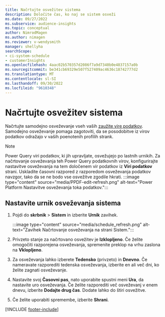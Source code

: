 ```yaml
---
title: Načrtujte osvežitev sistema
description: Določite čas, ko naj se sistem osveži
ms.date: 09/27/2022
ms.subservice: audience-insights
ms.topic: conceptual
author: NimrodMagen
ms.author: nimagen
ms.reviewer: v-wendysmith
manager: shellyha
searchScope:
- ci-system-schedule
- customerInsights
ms.openlocfilehash: 4aac02b570357d2086f7a9d7340b0e4837157a0b
ms.sourcegitcommit: be341cb69329e507f527409ac4636c18742777d2
ms.translationtype: MT
ms.contentlocale: sl-SI
ms.lasthandoff: 09/30/2022
ms.locfileid: "9610348"
---
```

# <a name="schedule-system-refresh"></a>Načrtujte osvežitev sistema

Načrtujte samodejno osveževanje vseh vaših [zaužite vire podatkov](data-sources.md). Samodejno osveževanje pomaga zagotoviti, da se posodobitve iz virov podatkov odražajo v vaših poenotenih profilih strank.

> [!NOTE]
> Power Query viri podatkov, ki jih upravljate, osvežujejo po lastnih urnikih. Za načrtovanje osveževanja teh Power Query podatkovnih virov, konfigurirajte nastavitve osveževanja na tem določenem vir podatkov iz **Viri podatkov** strani. Uskladite časovni razpored z razporedom osveževanja podatkov navzgor, tako da se ne bodo vse osvežitve zgodile hkrati.
> :::image type="content" source="media/PPDF-edit-refresh.png" alt-text="Power Platform Nastavitve osveževanja toka podatkov.":::

## <a name="set-system-refresh-schedule"></a>Nastavite urnik osveževanja sistema

1. Pojdi do **skrbnik** > **Sistem** in izberite **Urnik** zavihek.

   :::image type="content" source="media/schedule_refresh.png" alt-text="Zavihek Načrtovanje osveževanja na strani Sistem.":::

1. Privzeto stanje za načrtovano osvežitev je **Izklopljeno**. Če želite omogočiti razporejena osveževanja, spremenite preklop na vrhu zaslona na **Vklopljeno**.

1. Za osveževanja lahko izberete **Tedensko** (privzeto) in **Dnevno**. Če nameravate razporediti tedenska osveževanja, izberite en ali več dni, ko želite zagnati osveževanje.

1. Nastavite svoj **Časovni pas**, nato uporabite spustni meni **Ura**, da nastavite uro osveževanja. Če želite razporediti več osveževanj v enem dnevu, izberite **Dodajte drug čas**. Dodate lahko do štiri osvežitve.

1. Če želite uporabiti spremembe, izberite **Shrani**.

[!INCLUDE [footer-include](includes/footer-banner.md)]
